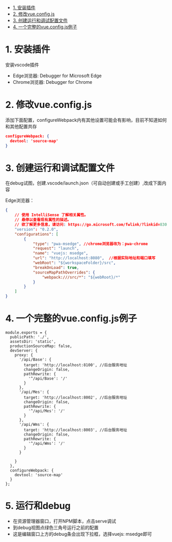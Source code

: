 <!-- TOC -->

- [1. 安装插件](#1-安装插件)
- [2. 修改vue.config.js](#2-修改vueconfigjs)
- [3. 创建运行和调试配置文件](#3-创建运行和调试配置文件)
- [4. 一个完整的vue.config.js例子](#4-一个完整的vueconfigjs例子)

<!-- /TOC -->

# 1. 安装插件

安装vscode插件

* Edge浏览器: Debugger for Microsoft Edge
* Chrome浏览器: Debugger for Chrome


# 2. 修改vue.config.js

添加下面配置，configureWebpack内有其他设置可能会有影响，目前不知道如何和其他配置共存

```json
configureWebpack: {
  devtool: 'source-map'
}
```

# 3. 创建运行和调试配置文件

在debug试图，创建.vscode/launch.json（可自动创建或手工创建）,改成下面内容

Edge浏览器：

```json
{
    // 使用 IntelliSense 了解相关属性。 
    // 悬停以查看现有属性的描述。
    // 欲了解更多信息，请访问: https://go.microsoft.com/fwlink/?linkid=830387
    "version": "0.2.0",
    "configurations": [
        {
            "type": "pwa-msedge", //chrome浏览器改为：pwa-chrome
            "request": "launch",
            "name": "vuejs: msedge",
            "url": "http://localhost:8080",  //根据实际地址和端口填写
            "webRoot": "${workspaceFolder}/src",
            "breakOnLoad": true,
            "sourceMapPathOverrides": {
                "webpack:///src/*": "${webRoot}/*"
            }
        }
    ]
}
```

# 4. 一个完整的vue.config.js例子

```vue
module.exports = {
  publicPath: './',
  assetsDir: 'static',
  productionSourceMap: false,
  devServer: {
    proxy: {
      '/api/Base': {
        target: 'http://localhost:8100', //后台服务地址
        changeOrigin: false,
        pathRewrite: {
          '^/api/Base': '/'
        }
      },
      '/api/Mes': {
        target: 'http://localhost:8002', //后台服务地址
        changeOrigin: false,
        pathRewrite: {
          '^/api/Mes': '/'
        }
      },
      '/api/Wms': {
        target: 'http://localhost:8003', //后台服务地址
        changeOrigin: false,
        pathRewrite: {
          '^/api/Wms': '/'
        }
      }

    }
  },
  configureWebpack: {
    devtool: 'source-map'
  }
};
```

# 5. 运行和debug

* 在资源管理器窗口，打开NPM脚本，点击serve调试
* 到debug视图点绿色三角号运行之前的配置
* 这是编辑窗口上方的debug条会出现下拉框，选择vuejs: msedge即可